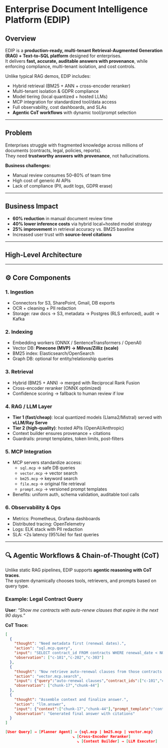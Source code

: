 # Enterprise Document Intelligence Platform (EDIP)  

## Overview
EDIP is a **production-ready, multi-tenant Retrieval-Augmented Generation (RAG) + Text-to-SQL platform** designed for enterprises.  
It delivers **fast, accurate, auditable answers with provenance**, while enforcing compliance, multi-tenant isolation, and cost controls.  

Unlike typical RAG demos, EDIP includes:  
- Hybrid retrieval (BM25 + ANN + cross-encoder reranker)  
- Multi-tenant isolation & GDPR compliance  
- Model tiering (local quantized + hosted LLMs)  
- MCP integration for standardized tool/data access  
- Full observability, cost dashboards, and SLAs  
- **Agentic CoT workflows** with dynamic tool/prompt selection  

---

## Problem
Enterprises struggle with fragmented knowledge across millions of documents (contracts, legal, policies, reports).  
They need **trustworthy answers with provenance**, not hallucinations.  

**Business challenges:**  
- Manual review consumes 50–80% of team time  
- High cost of generic AI APIs  
- Lack of compliance (PII, audit logs, GDPR erase)  

---

##  Business Impact
- **60% reduction** in manual document review time  
- **40% lower inference costs** via hybrid local+hosted model strategy  
- **25% improvement** in retrieval accuracy vs. BM25 baseline  
- Increased user trust with **source-level citations**  

---

## High-Level Architecture




---

## ⚙️ Core Components

### 1. Ingestion
- Connectors for S3, SharePoint, Gmail, DB exports  
- OCR + cleaning + PII redaction  
- Storage: raw docs → S3, metadata → Postgres (RLS enforced), audit → Kafka  

### 2. Indexing
- Embedding workers (ONNX / SentenceTransformers / OpenAI)  
- Vector DB: **Pinecone (MVP) → Milvus/Zilliz (scale)**  
- BM25 index: Elasticsearch/OpenSearch  
- Graph DB: optional for entity/relationship queries  

### 3. Retrieval
- Hybrid (BM25 + ANN) → merged with Reciprocal Rank Fusion  
- Cross-encoder reranker (ONNX optimized)  
- Confidence scoring → fallback to human review if low  

### 4. RAG / LLM Layer
- **Tier 1 (fast/cheap)**: local quantized models (Llama2/Mistral) served with **vLLM/Ray Serve**  
- **Tier 2 (high-quality)**: hosted APIs (OpenAI/Anthropic)  
- Context builder ensures provenance + citations  
- Guardrails: prompt templates, token limits, post-filters  

### 5. MCP Integration
- MCP servers standardize access:  
  - `sql.mcp` → safe DB queries  
  - `vector.mcp` → vector search  
  - `bm25.mcp` → keyword search  
  - `file.mcp` → original file retrieval  
  - `prompt.mcp` → versioned prompt templates  
- Benefits: uniform auth, schema validation, auditable tool calls  

### 6. Observability & Ops
- Metrics: Prometheus, Grafana dashboards  
- Distributed tracing: OpenTelemetry  
- Logs: ELK stack with PII redaction  
- SLA: <2s latency (95%ile) for fast queries  

---

## 🔍 Agentic Workflows & Chain-of-Thought (CoT)

Unlike static RAG pipelines, EDIP supports **agentic reasoning with CoT traces**.  
The system dynamically chooses tools, retrievers, and prompts based on query type.

### Example: Legal Contract Query
**User**: *“Show me contracts with auto-renew clauses that expire in the next 90 days.”*

**CoT Trace:**
```json
[
  {
    "thought": "Need metadata first (renewal dates).",
    "action": "sql.mcp.query",
    "input": "SELECT contract_id FROM contracts WHERE renewal_date < NOW() + INTERVAL '90 days'",
    "observation": ["c-101","c-202","c-303"]
  },
  {
    "thought": "Now retrieve auto-renewal clauses from those contracts.",
    "action": "vector.mcp.search",
    "input": {"query":"auto-renewal clauses","contract_ids":["c-101","c-202","c-303"]},
    "observation": ["chunk-17","chunk-44"]
  },
  {
    "thought": "Assemble context and finalize answer.",
    "action": "llm.answer",
    "input": {"context":["chunk-17","chunk-44"],"prompt_template":"contract_analysis_prompt"},
    "observation": "Generated final answer with citations"
  }
]

[User Query] → [Planner Agent] → {sql.mcp | bm25.mcp | vector.mcp}
                              ↘ [Cross-Encoder Reranker]
                                ↘ [Context Builder] → [LLM Executor]
```